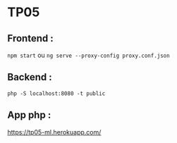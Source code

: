 # TP05

## Frontend : 
```npm start``` ou ```ng serve --proxy-config proxy.conf.json```

## Backend :
```php -S localhost:8080 -t public```

## App php : 
https://tp05-ml.herokuapp.com/
